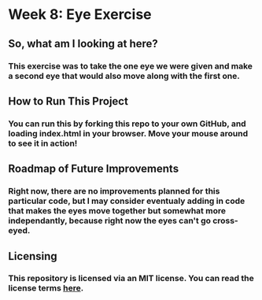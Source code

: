 # Week 8: Eye Exercise

## So, what am I looking at here?

### This exercise was to take the one eye we were given and make a second eye that would also move along with the first one.

## How to Run This Project

### You can run this by forking this repo to your own GitHub, and loading index.html in your browser. Move your mouse around to see it in action!

## Roadmap of Future Improvements

### Right now, there are no improvements planned for this particular code, but I may consider eventualy adding in code that makes the eyes move together but somewhat more independantly, because right now the eyes can't go cross-eyed.

## Licensing

### This repository is licensed via an MIT license. You can read the license terms <a href="LICENSE">here</a>.